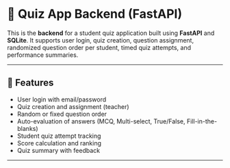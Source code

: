 # 🧠 Quiz App Backend (FastAPI)

This is the **backend** for a student quiz application built using **FastAPI** and **SQLite**. It supports user login, quiz creation, question assignment, randomized question order per student, timed quiz attempts, and performance summaries.

---

## 🔧 Features

- User login with email/password
- Quiz creation and assignment (teacher)
- Random or fixed question order
- Auto-evaluation of answers (MCQ, Multi-select, True/False, Fill-in-the-blanks)
- Student quiz attempt tracking
- Score calculation and ranking
- Quiz summary with feedback

---
